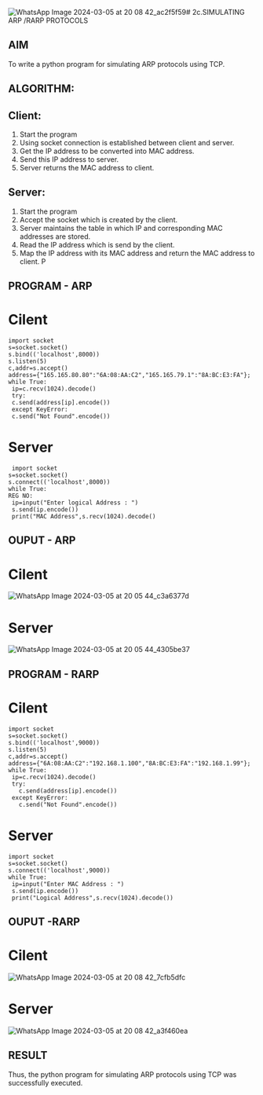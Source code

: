 ![WhatsApp Image 2024-03-05 at 20 08 42_ac2f5f59](https://github.com/Pradeepkumar-2005/2c.ARP_RARP_PROTOCOLS/assets/147474038/e09db481-608c-4d62-99b7-d3f468d9ace5)# 2c.SIMULATING ARP /RARP PROTOCOLS
## AIM
To write a python program for simulating ARP protocols using TCP.
## ALGORITHM:
## Client:
1. Start the program
2. Using socket connection is established between client and server.
3. Get the IP address to be converted into MAC address.
4. Send this IP address to server.
5. Server returns the MAC address to client.
## Server:
1. Start the program
2. Accept the socket which is created by the client.
3. Server maintains the table in which IP and corresponding MAC addresses are
stored.
4. Read the IP address which is send by the client.
5. Map the IP address with its MAC address and return the MAC address to client.
P
## PROGRAM - ARP
# Cilent
```
import socket
s=socket.socket()
s.bind(('localhost',8000))
s.listen(5)
c,addr=s.accept()
address={"165.165.80.80":"6A:08:AA:C2","165.165.79.1":"8A:BC:E3:FA"};
while True:
 ip=c.recv(1024).decode()
 try:
 c.send(address[ip].encode())
 except KeyError:
 c.send("Not Found".encode())
```
# Server
```
 import socket
s=socket.socket()
s.connect(('localhost',8000))
while True:
REG NO:
 ip=input("Enter logical Address : ")
 s.send(ip.encode())
 print("MAC Address",s.recv(1024).decode()
```

## OUPUT - ARP
# Cilent
![WhatsApp Image 2024-03-05 at 20 05 44_c3a6377d](https://github.com/Pradeepkumar-2005/2c.ARP_RARP_PROTOCOLS/assets/147474038/9133ba15-68ad-414b-9dd3-ce5275f1debb)


# Server
![WhatsApp Image 2024-03-05 at 20 05 44_4305be37](https://github.com/Pradeepkumar-2005/2c.ARP_RARP_PROTOCOLS/assets/147474038/d42fdbca-315a-4150-933d-0f9da5e31eae)


## PROGRAM - RARP
# Cilent
```
import socket
s=socket.socket()
s.bind(('localhost',9000))
s.listen(5)
c,addr=s.accept()
address={"6A:08:AA:C2":"192.168.1.100","8A:BC:E3:FA":"192.168.1.99"};
while True:
 ip=c.recv(1024).decode()
 try:
   c.send(address[ip].encode())
 except KeyError:
   c.send("Not Found".encode())
```
# Server
```
import socket
s=socket.socket()
s.connect(('localhost',9000))
while True:
 ip=input("Enter MAC Address : ")
 s.send(ip.encode())
 print("Logical Address",s.recv(1024).decode())
```


## OUPUT -RARP
# Cilent
![WhatsApp Image 2024-03-05 at 20 08 42_7cfb5dfc](https://github.com/Pradeepkumar-2005/2c.ARP_RARP_PROTOCOLS/assets/147474038/532b7396-bfaa-47ba-8564-9ed4ad11c40a)


# Server
![WhatsApp Image 2024-03-05 at 20 08 42_a3f460ea](https://github.com/Pradeepkumar-2005/2c.ARP_RARP_PROTOCOLS/assets/147474038/f715f737-ebc2-4a53-8958-91bbcecd1f90)



## RESULT
Thus, the python program for simulating ARP protocols using TCP was successfully 
executed.
